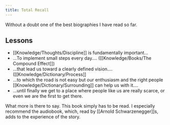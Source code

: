 ```yaml
---
title: Total Recall
---
```


Without a doubt one of the best biographies I have read so far.

## Lessons
- [[Knowledge/Thoughts/Discipline]] is fundamentally important...
- ...To implement small steps every day.... ([[Knowledge/Books/The Compound Effect]])
- ...that lead us toward a clearly defined vision.... ([[Knowledge/Dictionary/Process]]
- ...to which the road is not easy but our enthusiasm and the right people [[Knowledge/Dictionary/Surrounding]] can help us with it....
- ...until finally we get to a place where people like us are really scarce, or even we are the first to get there.

What more is there to say. This book simply has to be read. I especially recommend the audiobook, which, read by [[Arnold Schwarzenegger]]s, adds to the experience of the story.